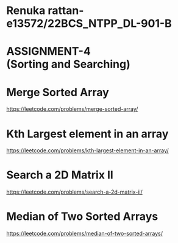 # Renuka rattan-e13572/22BCS_NTPP_DL-901-B

# ASSIGNMENT-4<br>(Sorting and Searching)

# Merge Sorted Array
https://leetcode.com/problems/merge-sorted-array/<br>
# Kth Largest element in an array
https://leetcode.com/problems/kth-largest-element-in-an-array/<br>
# Search a 2D Matrix II
https://leetcode.com/problems/search-a-2d-matrix-ii/<br>
# Median of Two Sorted Arrays
https://leetcode.com/problems/median-of-two-sorted-arrays/<br>















